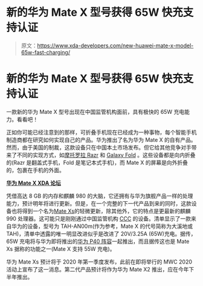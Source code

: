 # 新的华为 Mate X 型号获得 65W 快充支持认证

> 原文：<https://www.xda-developers.com/new-huawei-mate-x-model-65w-fast-charging/>

# 新的华为 Mate X 型号获得 65W 快充支持认证

一款新的华为 Mate X 型号出现在中国监管机构面前，具有极快的 65W 充电能力。看看吧！

正如你可能已经注意到的那样，可折叠手机现在已经成为一种事物，每个智能手机制造商都在研究如何实现自己的产品。华为推出了名为华为 Mate X 的自有产品。然而，由于美国的制裁，这款设备只在中国本土市场发布。但它给其他竞争对手带来了不同的实现方式，如[摩托罗拉 Razr](https://www.xda-developers.com/motorola-razr-folding-phone-revealed/) 和 [Galaxy Fold](https://www.xda-developers.com/samsung-galaxy-fold-1-million-units/) 。这些设备都是向内折叠的(Razr 是翻盖式手机，Fold 是笔记本式手机)，而 Mate X 的屏幕是向外折叠的，包裹在手机的外面。

**[华为 Mate X XDA 论坛](https://forum.xda-developers.com/mate-x)**

凭借高达 8 GB 的内存和麒麟 980 的大脑，它还拥有与华为旗舰产品一样的处理能力，预计明年将进行更新。但是，在一个完整的下一代产品到来的同时，这款设备也将得到一个名为[Mate Xs](https://www.xda-developers.com/huawei-launches-mate-x-foldable-smartphone-china-teases-kirin-990-mate-xs-2020/)的轻微更新，除其他外，它的特点是更最新的麒麟 990 处理器。这可能只是刚刚通过中国监管机构 [CCC](https://en.wikipedia.org/wiki/China_Compulsory_Certificate) 的设备。清单显示了一款来自华为的设备，型号为 TAH-AN00m(作为参考，Mate X 的代号简称为大溪地或 TAH)，清单中透露的唯一明显改进似乎是改进了 20V/3.25A (65W)充电。据传，65W 充电将与华为即将推出的[华为 P40 阵容](https://www.xda-developers.com/huawei-p40-pro-newer-periscopic-telephoto-lens-10x-optical-zoom/)一起推出，而且据传这也是 Mate Xs 据称的功能之一(Mate X 支持 55W 充电)。

华为 Mate Xs 预计将于 2020 年第一季度发布，此前在即将举行的 MWC 2020 活动上宣布了这一消息。第二代产品预计将作为华为 Mate X2 推出，应在今年下半年推出。